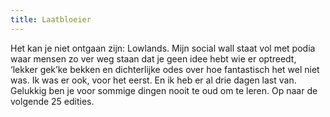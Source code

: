 ```yaml
---
title: Laatbloeier
---
```

Het kan je niet ontgaan zijn: Lowlands. Mijn social wall staat vol met podia waar mensen zo ver weg staan dat je geen idee hebt wie er optreedt, ‘lekker gek’ke bekken en dichterlijke odes over hoe fantastisch het wel niet was. Ik was er ook, voor het eerst. En ik heb er al drie dagen last van. Gelukkig ben je voor sommige dingen nooit te oud om te leren. Op naar de volgende 25 edities.
